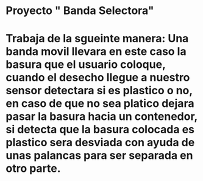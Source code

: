 # Proyecto " Banda Selectora"
# Trabaja de la sgueinte manera: Una banda movil llevara en este caso la basura que el usuario coloque, cuando el desecho llegue a nuestro sensor detectara si es plastico o no, en caso de que no sea platico dejara pasar la basura hacia un contenedor, si detecta que la basura colocada es plastico sera desviada con ayuda de unas palancas para ser separada en otro parte.
